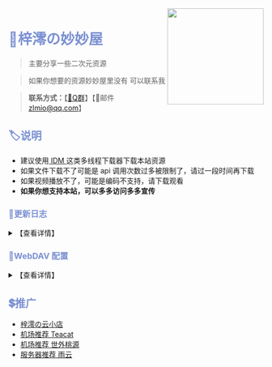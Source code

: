 <img align="right" width="190" src="https://p1.meituan.net/dpplatform/075edf25f3c9dd8a0cd0b69128f018e2100421.png">

# <font color="#7B90D2">🏡梓澪の妙妙屋</font>

> 主要分享一些二次元资源

> 如果你想要的资源妙妙屋里没有 可以联系我

> **联系方式：**【[🐧Q群](https://qm.qq.com/cgi-bin/qm/qr?k=HOhnnomt8yfmUu83YpLZJzqj8WerK71e&jump_from=webapi)】【📧邮件 zlmio@qq.com】

## <font color="#7B90D2">🏷说明</font>

- 建议使用[ IDM ](https://www.123pan.com/s/mkLDVv-VACJv)这类多线程下载器下载本站资源
- 如果文件下载不了可能是 api 调用次数过多被限制了，请过一段时间再下载
- 如果视频播放不了，可能是编码不支持，请下载观看
- **如果你想支持本站，可以多多访问多多宣传**

### <font color="#7B90D2">📅更新日志</font>

<details>
  <summary>【查看详情】</summary>

<iframe id="test" width="100%" height="500px" frameborder="0" <iframe id="test" width="100%" height="500px" frameborder="0" src="https://iflydocs.com/h/s/sheet/MIRmQzhSHtCGVybv"></iframe>

</details>


### <font color="#7B90D2">🧷WebDAV 配置</font>

<details>
  <summary>【查看详情】</summary>

| 参数 | 值                   |
| ---- | -------------------- |
| 链接 | https://xn--i0v44m.xyz/dav |
| 主机 | xn--i0v44m.xyz         |
| 路径 | /dav/              |
| 协议 | SSL                 |
| 端口 | 443                 |
| 账号 | ziling              |
| 密码 | ziling              |

</details>



## <font color="#7B90D2">💲推广</font>

+ [梓澪の云小店](https://ziling.inveam.net)
+ [机场推荐 Teacat](https://teacat1.com/#/register?code=8Clp7mjO)
+ [机场推荐 世外桃源](https://swty.buzz/#/register?code=DQrpT9q7)
+ [服务器推荐 雨云](https://www.rainyun.com?ref=MjI1NTA=)
